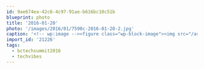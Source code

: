 ```yaml
---
id: 9ae674ea-42c6-4c97-91ae-b616bc10c51b
blueprint: photo
title: '2016-01-20'
photo: '/images/2016/01/7590c-2016-01-20-2.jpg'
caption: '<!-- wp:image --><figure class="wp-block-image"><img src="/assets/images/2016/01/7590c-2016-01-20-2.jpg" /></figure><!-- /wp:image --><!-- wp:paragraph --><p>#bctechsummit2016  continues! #techvibes</p><!-- /wp:paragraph -->'
import_id: '21226'
tags:
  - bctechsummit2016
  - techvibes
---
```

